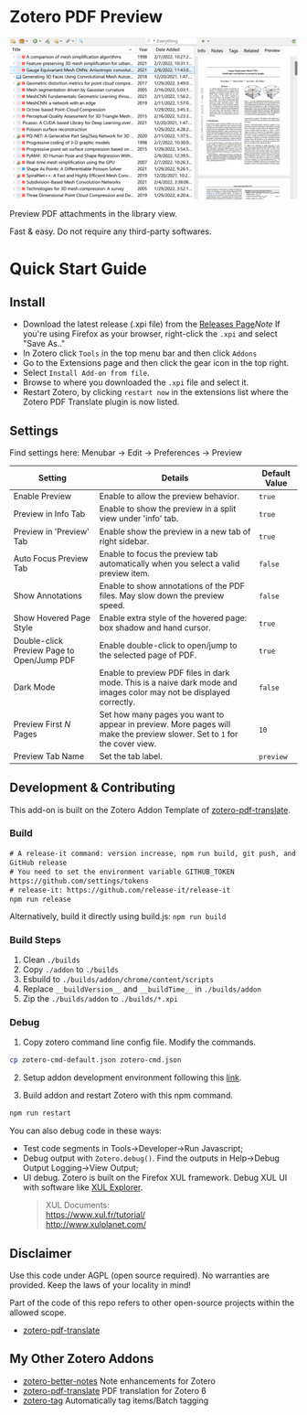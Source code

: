 # Zotero PDF Preview

![teaser](./image/README/teaser.gif)

Preview PDF attachments in the library view.  

Fast & easy. Do not require any third-party softwares.

# Quick Start Guide

## Install

- Download the latest release (.xpi file) from the [Releases Page](https://github.com/windingwind/zotero-pdf-preview/releases)_Note_ If you're using Firefox as your browser, right-click the `.xpi` and select "Save As.."
- In Zotero click `Tools` in the top menu bar and then click `Addons`
- Go to the Extensions page and then click the gear icon in the top right.
- Select `Install Add-on from file`.
- Browse to where you downloaded the `.xpi` file and select it.
- Restart Zotero, by clicking `restart now` in the extensions list where the
  Zotero PDF Translate plugin is now listed.

## Settings

Find settings here: Menubar -> Edit -> Preferences -> Preview

| Setting | Details | Default Value |
| ---- | ---- | ---- |
| Enable Preview | Enable to allow the preview behavior. | `true` |
| Preview in Info Tab | Enable to show the preview in a split view under 'info' tab. | `true` |
| Preview in 'Preview' Tab | Enable show the preview in a new tab of right sidebar. | `true` |
| Auto Focus Preview Tab | Enable to focus the preview tab automatically when you select a valid preview item. | `false` |
| Show Annotations | Enable to show annotations of the PDF files. May slow down the preview speed. | `false` |
| Show Hovered Page Style | Enable extra style of the hovered page: box shadow and hand cursor. | `true` |
| Double-click Preview Page to Open/Jump PDF | Enable double-click to open/jump to the selected page of PDF. | `true` |
| Dark Mode | Enable to preview PDF files in dark mode. This is a naive dark mode and images color may not be displayed correctly. | `false` |
| Preview First _N_ Pages | Set how many pages you want to appear in preview. More pages will make the preview slower. Set to `1` for the cover view. | `10` |
| Preview Tab Name | Set the tab label. | `preview` |

## Development & Contributing

This add-on is built on the Zotero Addon Template of [zotero-pdf-translate](https://github.com/windingwind/zotero-pdf-translate).

### Build

```shell
# A release-it command: version increase, npm run build, git push, and GitHub release
# You need to set the environment variable GITHUB_TOKEN https://github.com/settings/tokens
# release-it: https://github.com/release-it/release-it
npm run release
```

Alternatively, build it directly using build.js: `npm run build`

### Build Steps

1. Clean `./builds`
2. Copy `./addon` to `./builds`
3. Esbuild to `./builds/addon/chrome/content/scripts`
4. Replace `__buildVersion__` and `__buildTime__` in `./builds/addon`
5. Zip the `./builds/addon` to `./builds/*.xpi`

### Debug

1. Copy zotero command line config file. Modify the commands.

```sh
cp zotero-cmd-default.json zotero-cmd.json
```

2. Setup addon development environment following this [link](https://www.zotero.org/support/dev/client_coding/plugin_development#setting_up_a_plugin_development_environment).

3. Build addon and restart Zotero with this npm command.

```sh
npm run restart
```

You can also debug code in these ways:

- Test code segments in Tools->Developer->Run Javascript;
- Debug output with `Zotero.debug()`. Find the outputs in Help->Debug Output Logging->View Output;
- UI debug. Zotero is built on the Firefox XUL framework. Debug XUL UI with software like [XUL Explorer](https://udn.realityripple.com/docs/Archive/Mozilla/XUL_Explorer).
  > XUL Documents:  
  > https://www.xul.fr/tutorial/  
  > http://www.xulplanet.com/

## Disclaimer

Use this code under AGPL (open source required). No warranties are provided. Keep the laws of your locality in mind!

Part of the code of this repo refers to other open-source projects within the allowed scope.

- [zotero-pdf-translate](https://github.com/windingwind/zotero-pdf-translate)

## My Other Zotero Addons

- [zotero-better-notes](https://github.com/windingwind/zotero-better-notes) Note enhancements for Zotero
- [zotero-pdf-translate](https://github.com/windingwind/zotero-pdf-translate) PDF translation for Zotero 6
- [zotero-tag](https://github.com/windingwind/zotero-tag) Automatically tag items/Batch tagging

